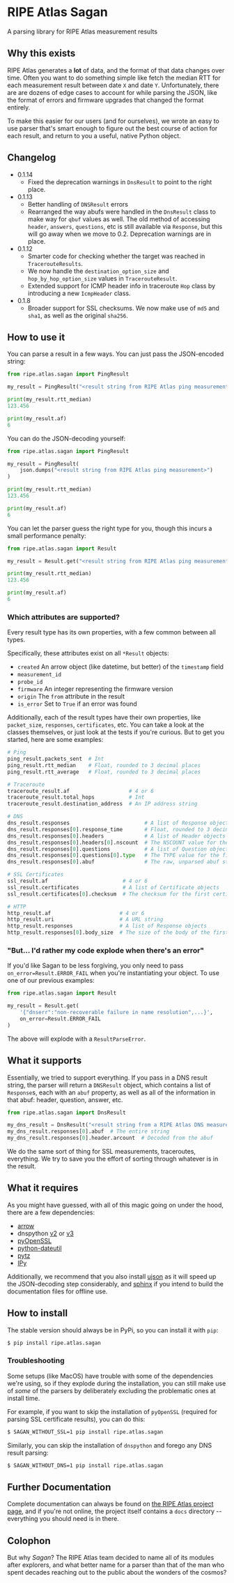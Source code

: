 # RIPE Atlas Sagan

A parsing library for RIPE Atlas measurement results


## Why this exists

RIPE Atlas generates a **lot** of data, and the format of that data changes over
time.  Often you want to do something simple like fetch the median RTT for each
measurement result between date `X` and date `Y`.  Unfortunately, there are are
dozens of edge cases to account for while parsing the JSON, like the format of
errors and firmware upgrades that changed the format entirely.

To make this easier for our users (and for ourselves), we wrote an easy to use
parser that's smart enough to figure out the best course of action for each
result, and return to you a useful, native Python object.


## Changelog

* 0.1.14
    * Fixed the deprecation warnings in `DnsResult` to point to the right place.
* 0.1.13
    * Better handling of `DNSResult` errors
    * Rearranged the way abufs were handled in the `DnsResult` class to make way
    for `qbuf` values as well.  The old method of accessing `header`, `answers`,
    `questions`, etc is still available via `Response`, but this will go away
    when we move to 0.2.  Deprecation warnings are in place.
* 0.1.12
    * Smarter code for checking whether the target was reached in
    `TracerouteResults`.
    * We now handle the `destination_option_size` and `hop_by_hop_option_size`
    values in `TracerouteResult`.
    * Extended support for ICMP header info in traceroute `Hop` class by
    introducing a new `IcmpHeader` class.
* 0.1.8
    * Broader support for SSL checksums.  We now make use of `md5` and `sha1`,
    as well as the original `sha256`.


## How to use it

You can parse a result in a few ways.  You can just pass the JSON-encoded
string:

```python
from ripe.atlas.sagan import PingResult

my_result = PingResult("<result string from RIPE Atlas ping measurement>")

print(my_result.rtt_median)
123.456

print(my_result.af)
6
```

You can do the JSON-decoding yourself:

```python
from ripe.atlas.sagan import PingResult

my_result = PingResult(
    json.dumps("<result string from RIPE Atlas ping measurement>")
)

print(my_result.rtt_median)
123.456

print(my_result.af)
6
```

You can let the parser guess the right type for you, though this incurs a
small performance penalty:

```python
from ripe.atlas.sagan import Result

my_result = Result.get("<result string from RIPE Atlas ping measurement>")

print(my_result.rtt_median)
123.456

print(my_result.af)
6
```


### Which attributes are supported?

Every result type has its own properties, with a few common between all types.

Specifically, these attributes exist on all `*Result` objects:

* `created`  An arrow object (like datetime, but better) of the `timestamp` field
* `measurement_id`
* `probe_id`
* `firmware` An integer representing the firmware version
* `origin`  The `from` attribute in the result
* `is_error` Set to `True` if an error was found

Additionally, each of the result types have their own properties, like
`packet_size`, `responses`, `certificates`, etc.  You can take a look at the
classes themselves, or just look at the tests if you're curious.  But to get you
started, here are some examples:

```python
# Ping
ping_result.packets_sent  # Int
ping_result.rtt_median    # Float, rounded to 3 decimal places
ping_result.rtt_average   # Float, rounded to 3 decimal places

# Traceroute
traceroute_result.af                   # 4 or 6
traceroute_result.total_hops           # Int
traceroute_result.destination_address  # An IP address string

# DNS
dns_result.responses                        # A list of Response objects
dns_result.responses[0].response_time       # Float, rounded to 3 decimal places
dns_result.responses[0].headers             # A list of Header objects
dns_result.responses[0].headers[0].nscount  # The NSCOUNT value for the first header
dns_result.responses[0].questions           # A list of Question objects
dns_result.responses[0].questions[0].type   # The TYPE value for the first question
dns_result.responses[0].abuf                # The raw, unparsed abuf string

# SSL Certificates
ssl_result.af                        # 4 or 6
ssl_result.certificates              # A list of Certificate objects
ssl_result.certificates[0].checksum  # The checksum for the first certificate

# HTTP
http_result.af                      # 4 or 6
http_result.uri                     # A URL string
http_result.responses               # A list of Response objects
http_result.responses[0].body_size  # The size of the body of the first response
```


### "But... I'd rather my code explode when there's an error"

If you'd like Sagan to be less forgiving, you only need to pass
`on_error=Result.ERROR_FAIL` when you're instantiating your object.  To use one
of our previous examples:

```python
from ripe.atlas.sagan import Result

my_result = Result.get(
    '{"dnserr":"non-recoverable failure in name resolution",...}',
    on_error=Result.ERROR_FAIL
)
```

The above will explode with a `ResultParseError`.


## What it supports

Essentially, we tried to support everything.  If you pass in a DNS result
string, the parser will return a `DNSResult` object, which contains a list of
`Response`s, each with an `abuf` property, as well as all of the information in
that abuf: header, question, answer, etc.

```python
from ripe.atlas.sagan import DnsResult

my_dns_result = DnsResult("<result string from a RIPE Atlas DNS measurement>")
my_dns_result.responses[0].abuf  # The entire string
my_dns_result.responses[0].header.arcount  # Decoded from the abuf
```

We do the same sort of thing for SSL measurements, traceroutes, everything.  We
try to save you the effort of sorting through whatever is in the result.


## What it requires

As you might have guessed, with all of this magic going on under the hood, there
are a few dependencies:

* [arrow](https://pypi.python.org/pypi/arrow)
* dnspython [v2](https://pypi.python.org/pypi/dnspython) or [v3](https://pypi.python.org/pypi/dnspython3)
* [pyOpenSSL](https://pypi.python.org/pypi/pyOpenSSL)
* [python-dateutil](https://pypi.python.org/pypi/python-dateutil)
* [pytz](https://pypi.python.org/pypi/pytz)
* [IPy](https://pypi.python.org/pypi/IPy/)

Additionally, we recommend that you also install
[ujson](https://pypi.python.org/pypi/ujson) as it will speed up the
JSON-decoding step considerably, and [sphinx](https://pypi.python.org/pypi/Sphinx) if you intend to build the
documentation files for offline use.


## How to install

The stable version should always be in PyPi, so you can install it with `pip`:

```bash
$ pip install ripe.atlas.sagan
```


### Troubleshooting

Some setups (like MacOS) have trouble with some of the dependencies we're
using, so if they explode during the installation, you can still make use of
*some* of the parsers by deliberately excluding the problematic ones at
install time.

For example, if you want to skip the installation of `pyOpenSSL` (required for
parsing SSL certificate results), you can do this:

```bash
$ SAGAN_WITHOUT_SSL=1 pip install ripe.atlas.sagan
```

Similarly, you can skip the installation of `dnspython` and forego any DNS
result parsing:

```bash
$ SAGAN_WITHOUT_DNS=1 pip install ripe.atlas.sagan
```


## Further Documentation

Complete documentation can always be found on
[the RIPE Atlas project page](https://atlas.ripe.net/docs/sagan/), and if you're
not online, the project itself contains a `docs` directory -- everything you
should need is in there.


## Colophon

But why *Sagan*?  The RIPE Atlas team decided to name all of its modules after
explorers, and what better name for a parser than that of the man who spent
decades reaching out to the public about the wonders of the cosmos?

